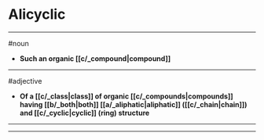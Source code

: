 # Alicyclic
---
#noun
- **Such an organic [[c/_compound|compound]]**
---
#adjective
- **Of a [[c/_class|class]] of organic [[c/_compounds|compounds]] having [[b/_both|both]] [[a/_aliphatic|aliphatic]] ([[c/_chain|chain]]) and [[c/_cyclic|cyclic]] (ring) structure**
---
---

